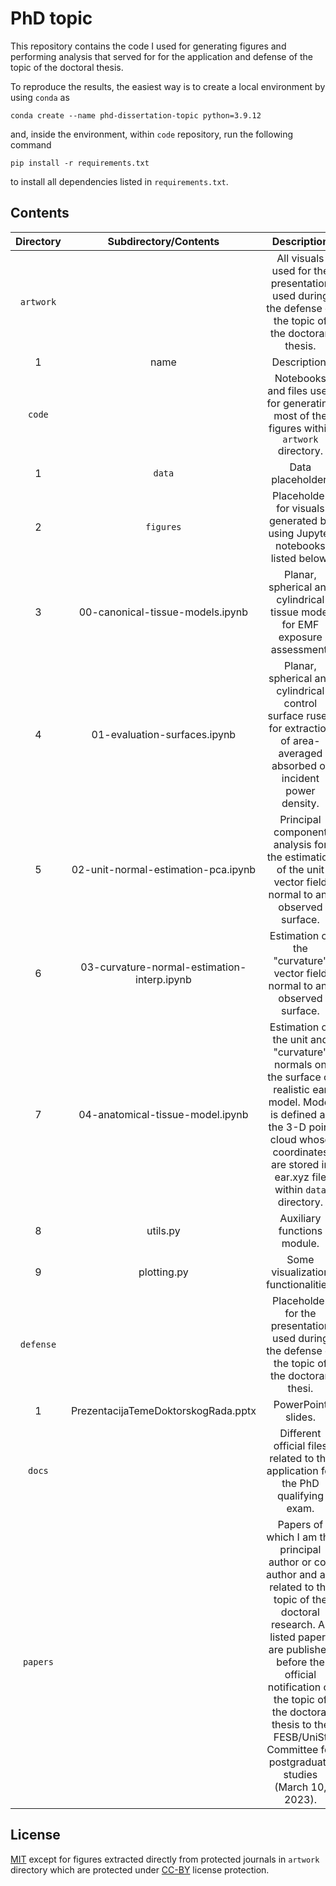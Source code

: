 # PhD topic

This repository contains the code I used for generating figures and performing analysis that served for for the application and defense of the topic of the doctoral thesis.

To reproduce the results, the easiest way is to create a local environment by using `conda` as
```shell
conda create --name phd-dissertation-topic python=3.9.12
```
and, inside the environment, within `code` repository, run the following command
```shell
pip install -r requirements.txt
```
to install all dependencies listed in `requirements.txt`.

## Contents

| Directory | Subdirectory/Contents | Description |
|:---:|:---:|:---:|
| `artwork` |  | All visuals used for the presentation used during the defense of the topic of the doctoran thesis. |
| 1 | name | Description. |
| `code` |  | Notebooks and files used for generating most of the figures within `artwork` directory. |
| 1 | `data` | Data placeholder. |
| 2 | `figures` | Placeholder for visuals generated by using Jupyter notebooks listed below. |
| 3 | 00-canonical-tissue-models.ipynb | Planar, spherical and cylindrical tissue model for EMF exposure assessment. |
| 4 | 01-evaluation-surfaces.ipynb | Planar, spherical and cylindrical control surface rused for extraction of area-averaged absorbed or incident power density. |
| 5 | 02-unit-normal-estimation-pca.ipynb | Principal component analysis for the estimation of the unit vector field normal to any observed surface. |
| 6 | 03-curvature-normal-estimation-interp.ipynb | Estimation of the "curvature" vector field normal to any observed surface. |
| 7 | 04-anatomical-tissue-model.ipynb | Estimation of the unit and "curvature" normals on the surface of realistic ear model. Model is defined as the 3-D point cloud whose coordinates are stored in ear.xyz file within `data` directory. |
| 8 | utils.py | Auxiliary functions module. |
| 9 | plotting.py | Some visualization functionalities. |
| `defense` |  | Placeholder for the presentation used during the defense of the topic of the doctoran thesi. |
| 1 | PrezentacijaTemeDoktorskogRada.pptx | PowerPoint slides. |
| `docs` |  | Different official files related to the application for the PhD qualifying exam. |
| `papers` |  | Papers of which I am the principal author or co-author and are related to the topic of the doctoral research. All listed papers are published before the official notification of the topic of the doctoral thesis to the FESB/UniSt Committee for postgraduate studies (March 10, 2023). |


 ## License

 [MIT](https://en.wikipedia.org/wiki/MIT_License) except for figures extracted directly from protected journals in `artwork` directory which are protected under [CC-BY](https://en.wikipedia.org/wiki/Creative_Commons_license) license protection.
